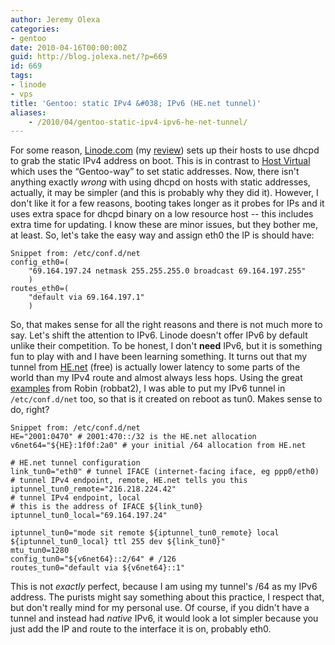 ```yaml
---
author: Jeremy Olexa
categories:
- gentoo
date: 2010-04-16T00:00:00Z
guid: http://blog.jolexa.net/?p=669
id: 669
tags:
- linode
- vps
title: 'Gentoo: static IPv4 &#038; IPv6 (HE.net tunnel)'
aliases:
    - /2010/04/gentoo-static-ipv4-ipv6-he-net-tunnel/
---
```


For some reason, [Linode.com][1] (my [review][2]) sets up their hosts to use dhcpd to grab the static IPv4 address on boot. This is in contrast to [Host Virtual][3] which uses the &#8220;Gentoo-way&#8221; to set static addresses. Now, there isn't anything exactly *wrong* with using dhcpd on hosts with static addresses, actually, it may be simpler (and this is probably why they did it). However, I don't like it for a few reasons, booting takes longer as it probes for IPs and it uses extra space for dhcpd binary on a low resource host -- this includes extra time for updating. I know these are minor issues, but they bother me, at least. So, let's take the easy way and assign eth0 the IP is should have:

    
    Snippet from: /etc/conf.d/net
    config_eth0=(
        "69.164.197.24 netmask 255.255.255.0 broadcast 69.164.197.255"
        )
    routes_eth0=(
        "default via 69.164.197.1"
        )

So, that makes sense for all the right reasons and there is not much more to say. Let's shift the attention to IPv6. Linode doesn't offer IPv6 by default unlike their competition. To be honest, I don't **need** IPv6, but it is something fun to play with and I have been learning something. It turns out that my tunnel from [HE.net][4] (free) is actually lower latency to some parts of the world than my IPv4 route and almost always less hops. Using the great [examples][5] from Robin (robbat2), I was able to put my IPv6 tunnel in `/etc/conf.d/net` too, so that is it created on reboot as tun0. Makes sense to do, right?

    Snippet from: /etc/conf.d/net
    HE="2001:0470" # 2001:470::/32 is the HE.net allocation
    v6net64="${HE}:1f0f:2a0" # your initial /64 allocation from HE.net
    
    # HE.net tunnel configuration
    link_tun0="eth0" # tunnel IFACE (internet-facing iface, eg ppp0/eth0)
    # tunnel IPv4 endpoint, remote, HE.net tells you this
    iptunnel_tun0_remote="216.218.224.42"
    # tunnel IPv4 endpoint, local
    # this is the address of IFACE ${link_tun0}
    iptunnel_tun0_local="69.164.197.24"
    
    iptunnel_tun0="mode sit remote ${iptunnel_tun0_remote} local
    ${iptunnel_tun0_local} ttl 255 dev ${link_tun0}"
    mtu_tun0=1280
    config_tun0="${v6net64}::2/64" # /126
    routes_tun0="default via ${v6net64}::1"

This is not *exactly* perfect, because I am using my tunnel's /64 as my IPv6 address. The purists might say something about this practice, I respect that, but don't really mind for my personal use. Of course, if you didn't have a tunnel and instead had *native* IPv6, it would look a lot simpler because you just add the IP and route to the interface it is on, probably eth0.

 [1]: http://www.linode.com/index.cfm
 [2]: http://blog.jolexa.net/2009/05/13/in-depth-linode-vps-review/
 [3]: http://vr.org/
 [4]: http://tunnelbroker.net/
 [5]: http://robbat2.livejournal.com/235829.html